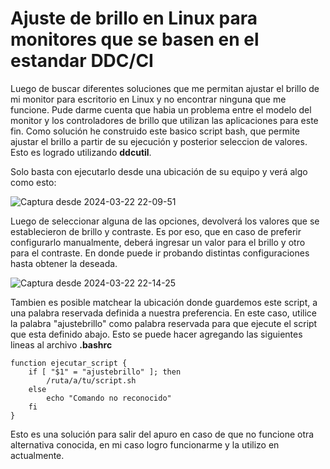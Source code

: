 # Ajuste de brillo en Linux para monitores que se basen en el estandar DDC/CI 

Luego de buscar diferentes soluciones que me permitan ajustar el brillo de mi monitor para escritorio en Linux y no encontrar ninguna que me funcione. Pude darme cuenta que habia un problema entre el modelo del monitor y los controladores de brillo que utilizan las aplicaciones para este fin. Como solución he construido este basico script bash, que permite ajustar el brillo a partir de su ejecución y posterior seleccion de valores. Esto es logrado utilizando **ddcutil**. 

Solo basta con ejecutarlo desde una ubicación de su equipo y verá algo como esto: 

![Captura desde 2024-03-22 22-09-51](https://github.com/ju4nc5r/scripts/assets/31509271/ea2396bf-305d-4c48-b808-c59bf32b670d)


Luego de seleccionar alguna de las opciones, devolverá los valores que se establecieron de brillo y contraste. Es por eso, que en caso de preferir configurarlo manualmente, deberá ingresar un valor para el brillo y otro para el contraste. En donde puede ir probando distintas configuraciones hasta obtener la deseada. 

![Captura desde 2024-03-22 22-14-25](https://github.com/ju4nc5r/scripts/assets/31509271/1f3181d3-b2f9-4728-9666-630e3612e402)


Tambien es posible matchear la ubicación donde guardemos este script, a una palabra reservada definida a nuestra preferencia. En este caso, utilice la palabra "ajustebrillo" como palabra reservada para que ejecute el script que esta definido abajo. Esto se puede hacer agregando las siguientes lineas al archivo **.bashrc**

````console
function ejecutar_script {
    if [ "$1" = "ajustebrillo" ]; then
        /ruta/a/tu/script.sh
    else
        echo "Comando no reconocido"
    fi
}
````

Esto es una solución para salir del apuro en caso de que no funcione otra alternativa conocida, en mi caso logro funcionarme y la utilizo en actualmente.
